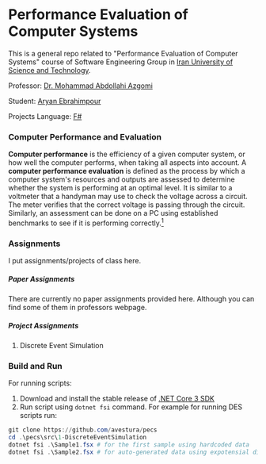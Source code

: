 # Performance Evaluation of Computer Systems

This is a general repo related to "Performance Evaluation of Computer Systems" course of Software Engineering Group in [Iran University of Science and Technology](http://iust.ac.ir/en).

Professor: [Dr. Mohammad Abdollahi Azgomi](http://webpages.iust.ac.ir/azgomi)

Student: [Aryan Ebrahimpour](https://avestura.dev)

Projects Language: [F#](https://dotnet.microsoft.com/languages/fsharp)

### Computer Performance and Evaluation

**Computer performance** is the efficiency of a given computer system, or how well the computer performs, when taking all aspects into account. A **computer performance evaluation** is defined as the process by which a computer system's resources and outputs are assessed to determine whether the system is performing at an optimal level. It is similar to a voltmeter that a handyman may use to check the voltage across a circuit. The meter verifies that the correct voltage is passing through the circuit. Similarly, an assessment can be done on a PC using established benchmarks to see if it is performing correctly.<a href="https://study.com/academy/lesson/computer-performance-evaluation-definition-challenges-parameters.html" target="_blank"><sup>1</sup></a>

### Assignments

I put assignments/projects of class here.

##### Paper Assignments

There are currently no paper assignments provided here.
Although you can find some of them in professors webpage.

##### Project Assignments

1. Discrete Event Simulation

### Build and Run

For running scripts:

1. Download and install the stable release of [.NET Core 3 SDK](https://dotnet.microsoft.com/download/dotnet-core/3.0)
2. Run script using `dotnet fsi` command. For example for running DES scripts run:

```powershell
git clone https://github.com/avestura/pecs
cd .\pecs\src\1-DiscreteEventSimulation
dotnet fsi .\Sample1.fsx # for the first sample using hardcoded data
dotnet fsi .\Sample2.fsx # for auto-generated data using expotensial distribution
```
